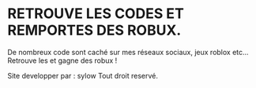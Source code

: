 # RETROUVE LES CODES ET REMPORTES DES ROBUX.

De nombreux code sont caché sur mes réseaux sociaux, jeux roblox etc... Retrouve les et gagne des robux !

Site developper par : sylow 
Tout droit reservé.
